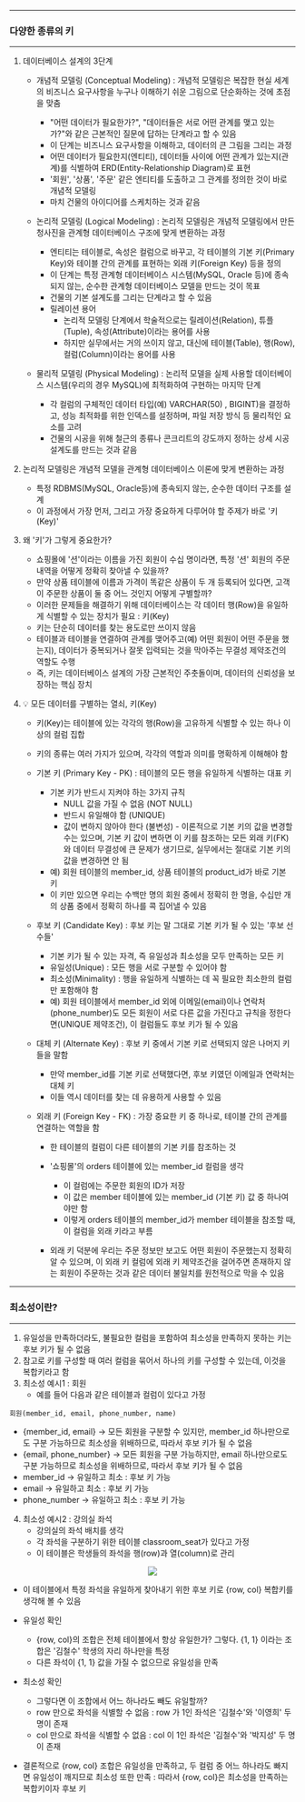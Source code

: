 -----
### 다양한 종류의 키
-----
1. 데이터베이스 설계의 3단계
   - 개념적 모델링 (Conceptual Modeling) : 개념적 모델링은 복잡한 현실 세계의 비즈니스 요구사항을 누구나 이해하기 쉬운 그림으로 단순화하는 것에 초점을 맞춤
     + "어떤 데이터가 필요한가?", "데이터들은 서로 어떤 관계를 맺고 있는가?"와 같은 근본적인 질문에 답하는 단계라고 할 수 있음
     + 이 단계는 비즈니스 요구사항을 이해하고, 데이터의 큰 그림을 그리는 과정
     + 어떤 데이터가 필요한지(엔티티), 데이터들 사이에 어떤 관계가 있는지(관계)를 식별하여 ERD(Entity-Relationship Diagram)로 표현
     + '회원', '상품', '주문' 같은 엔티티를 도출하고 그 관계를 정의한 것이 바로 개념적 모델링
     + 마치 건물의 아이디어를 스케치하는 것과 같음

   - 논리적 모델링 (Logical Modeling) : 논리적 모델링은 개념적 모델링에서 만든 청사진을 관계형 데이터베이스 구조에 맞게 변환하는 과정
     + 엔티티는 테이블로, 속성은 컬럼으로 바꾸고, 각 테이블의 기본 키(Primary Key)와 테이블 간의 관계를 표현하는 외래 키(Foreign Key) 등을 정의
     + 이 단계는 특정 관계형 데이터베이스 시스템(MySQL, Oracle 등)에 종속되지 않는, 순수한 관계형 데이터베이스 모델을 만드는 것이 목표
     + 건물의 기본 설계도를 그리는 단계라고 할 수 있음
     + 릴레이션 용어
       * 논리적 모델링 단계에서 학술적으로는 릴레이션(Relation), 튜플(Tuple), 속성(Attribute)이라는 용어를 사용
       * 하지만 실무에서는 거의 쓰이지 않고, 대신에 테이블(Table), 행(Row), 컬럼(Column)이라는 용어를 사용

   - 물리적 모델링 (Physical Modeling) : 논리적 모델을 실제 사용할 데이터베이스 시스템(우리의 경우 MySQL)에 최적화하여 구현하는 마지막 단계
     + 각 컬럼의 구체적인 데이터 타입(예) VARCHAR(50) , BIGINT)을 결정하고, 성능 최적화를 위한 인덱스를 설정하며, 파일 저장 방식 등 물리적인 요소를 고려
     + 건물의 시공을 위해 철근의 종류나 콘크리트의 강도까지 정하는 상세 시공 설계도를 만드는 것과 같음

2. 논리적 모델링은 개념적 모델을 관계형 데이터베이스 이론에 맞게 변환하는 과정
   - 특정 RDBMS(MySQL, Oracle등)에 종속되지 않는, 순수한 데이터 구조를 설계
   - 이 과정에서 가장 먼저, 그리고 가장 중요하게 다루어야 할 주제가 바로 '키(Key)'

3. 왜 '키'가 그렇게 중요한가?
   - 쇼핑몰에 '션'이라는 이름을 가진 회원이 수십 명이라면, 특정 '션' 회원의 주문 내역을 어떻게 정확히 찾아낼 수 있을까?
   - 만약 상품 테이블에 이름과 가격이 똑같은 상품이 두 개 등록되어 있다면, 고객이 주문한 상품이 둘 중 어느 것인지 어떻게 구별할까?
   - 이러한 문제들을 해결하기 위해 데이터베이스는 각 데이터 행(Row)을 유일하게 식별할 수 있는 장치가 필요 : 키(Key)
   - 키는 단순히 데이터를 찾는 용도로만 쓰이지 않음
   - 테이블과 테이블을 연결하여 관계를 맺어주고(예) 어떤 회원이 어떤 주문을 했는지), 데이터가 중복되거나 잘못 입력되는 것을 막아주는 무결성 제약조건의 역할도 수행
   - 즉, 키는 데이터베이스 설계의 가장 근본적인 주춧돌이며, 데이터의 신뢰성을 보장하는 핵심 장치

4. 💡 모든 데이터를 구별하는 열쇠, 키(Key)
   - 키(Key)는 테이블에 있는 각각의 행(Row)을 고유하게 식별할 수 있는 하나 이상의 컬럼 집합
   -  키의 종류는 여러 가지가 있으며, 각각의 역할과 의미를 명확하게 이해해야 함
   - 기본 키 (Primary Key - PK) : 테이블의 모든 행을 유일하게 식별하는 대표 키
      + 기본 키가 반드시 지켜야 하는 3가지 규칙
         * NULL 값을 가질 수 없음 (NOT NULL)
         * 반드시 유일해야 함 (UNIQUE)
         * 값이 변하지 않아야 한다 (불변성) - 이론적으로 기본 키의 값을 변경할 수는 있으며, 기본 키 값이 변하면 이 키를 참조하는 모든 외래 키(FK)와 데이터 무결성에 큰 문제가 생기므로, 실무에서는 절대로 기본 키의 값을 변경하면 안 됨
      + 예) 회원 테이블의 member_id, 상품 테이블의 product_id가 바로 기본 키
       * 이 키만 있으면 우리는 수백만 명의 회원 중에서 정확히 한 명을, 수십만 개의 상품 중에서 정확히 하나를 콕 집어낼 수 있음

   - 후보 키 (Candidate Key) : 후보 키는 말 그대로 기본 키가 될 수 있는 '후보 선수들'
      + 기본 키가 될 수 있는 자격, 즉 유일성과 최소성을 모두 만족하는 모든 키
      + 유일성(Unique) : 모든 행을 서로 구분할 수 있어야 함
      + 최소성(Minimality) : 행을 유일하게 식별하는 데 꼭 필요한 최소한의 컬럼만 포함해야 함
      + 예) 회원 테이블에서 member_id 외에 이메일(email)이나 연락처(phone_number)도 모든 회원이 서로 다른 값을 가진다고 규칙을 정한다면(UNIQUE 제약조건), 이 컬럼들도 후보 키가 될 수 있음

   - 대체 키 (Alternate Key) : 후보 키 중에서 기본 키로 선택되지 않은 나머지 키들을 말함
      + 만약 member_id를 기본 키로 선택했다면, 후보 키였던 이메일과 연락처는 대체 키
      + 이들 역시 데이터를 찾는 데 유용하게 사용할 수 있음

   - 외래 키 (Foreign Key - FK) : 가장 중요한 키 중 하나로, 테이블 간의 관계를 연결하는 역할을 함
      + 한 테이블의 컬럼이 다른 테이블의 기본 키를 참조하는 것
      + '쇼핑몰'의 orders 테이블에 있는 member_id 컬럼을 생각
        * 이 컬럼에는 주문한 회원의 ID가 저장
        * 이 값은 member 테이블에 있는 member_id (기본 키) 값 중 하나여야만 함
        * 이렇게 orders 테이블의 member_id가 member 테이블을 참조할 때, 이 컬럼을 외래 키라고 부름

      + 외래 키 덕분에 우리는 주문 정보만 보고도 어떤 회원이 주문했는지 정확히 알 수 있으며, 이 외래 키 컬럼에 외래 키 제약조건을 걸어주면 존재하지 않는 회원이 주문하는 것과 같은 데이터 불일치를 원천적으로 막을 수 있음

-----
### 최소성이란?
-----
1. 유일성을 만족하더라도, 불필요한 컬럼을 포함하여 최소성을 만족하지 못하는 키는 후보 키가 될 수 없음
2. 참고로 키를 구성할 때 여러 컬럼을 묶어서 하나의 키를 구성할 수 있는데, 이것을 복합키라고 함
3. 최소성 예시1 : 회원
   - 예를 들어 다음과 같은 테이블과 컬럼이 있다고 가정
```
회원(member_id, email, phone_number, name)
```
   - {member_id, email} → 모든 회원을 구분할 수 있지만, member_id 하나만으로도 구분 가능하므로 최소성을 위배하므로, 따라서 후보 키가 될 수 없음
   - {email, phone_number} → 모든 회원을 구분 가능하지만, email 하나만으로도 구분 가능하므로 최소성을 위배하므로, 따라서 후보 키가 될 수 없음
   - member_id → 유일하고 최소 : 후보 키 가능
   - email → 유일하고 최소 : 후보 키 가능
   - phone_number → 유일하고 최소 : 후보 키 가능

4. 최소성 예시2 : 강의실 좌석
   - 강의실의 좌석 배치를 생각
   - 각 좌석을 구분하기 위한 테이블 classroom_seat가 있다고 가정
   - 이 테이블은 학생들의 좌석을 행(row)과 열(column)로 관리
<div align="center">
<img src="https://github.com/user-attachments/assets/d21e7ff5-fa30-465c-86d0-5c98034509d6">
</div>

   - 이 테이블에서 특정 좌석을 유일하게 찾아내기 위한 후보 키로 {row, col} 복합키를 생각해 볼 수 있음
   - 유일성 확인
     + {row, col}의 조합은 전체 테이블에서 항상 유일한가? 그렇다. {1, 1} 이라는 조합은 '김철수' 학생의 자리 하나만을 특정
     + 다른 좌석이 {1, 1} 값을 가질 수 없으므로 유일성을 만족

  - 최소성 확인
     + 그렇다면 이 조합에서 어느 하나라도 빼도 유일할까?
     + row 만으로 좌석을 식별할 수 없음 : row 가 1인 좌석은 '김철수'와 '이영희' 두 명이 존재
     + col 만으로 좌석을 식별할 수 없음 : col 이 1인 좌석은 '김철수'와 '박지성' 두 명이 존재
   - 결론적으로 {row, col} 조합은 유일성을 만족하고, 두 컬럼 중 어느 하나라도 빠지면 유일성이 깨지므로 최소성 또한 만족 : 따라서 {row, col}은 최소성을 만족하는 복합키이자 후보 키
